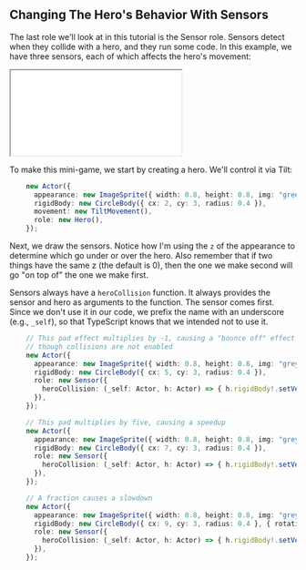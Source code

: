 ## Changing The Hero's Behavior With Sensors

The last role we'll look at in this tutorial is the Sensor role.  Sensors detect
when they collide with a hero, and they run some code.  In this example, we have
three sensors, each of which affects the hero's movement:

<iframe src="game_07.iframe.html"></iframe>

To make this mini-game, we start by creating a hero.  We'll control it via Tilt:

```typescript
    new Actor({
      appearance: new ImageSprite({ width: 0.8, height: 0.8, img: "green_ball.png" }),
      rigidBody: new CircleBody({ cx: 2, cy: 3, radius: 0.4 }),
      movement: new TiltMovement(),
      role: new Hero(),
    });
```

Next, we draw the sensors.  Notice how I'm using the `z` of the appearance to
determine which go under or over the hero.  Also remember that if two things
have the same z (the default is 0), then the one we make second will go "on top
of" the one we make first.

Sensors always have a `heroCollision` function.  It always provides the sensor
and hero as arguments to the function.  The sensor comes first.  Since we don't
use it in our code, we prefix the name with an underscore (e.g., `_self`), so
that TypeScript knows that we intended not to use it.

```typescript
    // This pad effect multiplies by -1, causing a "bounce off" effect even
    // though collisions are not enabled
    new Actor({
      appearance: new ImageSprite({ width: 0.8, height: 0.8, img: "grey_ball.png" }),
      rigidBody: new CircleBody({ cx: 5, cy: 3, radius: 0.4 }),
      role: new Sensor({
        heroCollision: (_self: Actor, h: Actor) => { h.rigidBody!.setVelocity(h.rigidBody!.getVelocity().Scale(-10)); }
      }),
    });

    // This pad multiplies by five, causing a speedup
    new Actor({
      appearance: new ImageSprite({ width: 0.8, height: 0.8, img: "grey_ball.png" }),
      rigidBody: new CircleBody({ cx: 7, cy: 3, radius: 0.4 }),
      role: new Sensor({
        heroCollision: (_self: Actor, h: Actor) => { h.rigidBody!.setVelocity(h.rigidBody!.getVelocity().Scale(5)); }
      }),
    });

    // A fraction causes a slowdown
    new Actor({
      appearance: new ImageSprite({ width: 0.8, height: 0.8, img: "grey_ball.png" }),
      rigidBody: new CircleBody({ cx: 9, cy: 3, radius: 0.4 }, { rotationSpeed: 2 }),
      role: new Sensor({
        heroCollision: (_self: Actor, h: Actor) => { h.rigidBody!.setVelocity(h.rigidBody!.getVelocity().Scale(0.2)); }
      }),
    });
```
